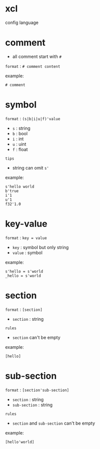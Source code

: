 # xcl

config language

# comment

- all comment start with `#`

`format` : `# comment content`

example:

```
# comment
```

# symbol

`format` : `(s|b|i|u|f)'value`

- `s` : string
- `b` : bool
- `i` : int
- `u` : uint
- `f` : float

`tips` 
- string can omit `s'`

example:

```
s'hello world
b'true
i'1
u'1
f32'1.0
```

# key-value

`format` : `key = value`

- `key` : symbol but only string
- `value` : symbol

example:

```
s'hello = s'world
_hello = s'world
```

# section

`format` : `[section]`

- `section` : string

`rules`
- `section` can't be empty

example:

```
[hello]
```

# sub-section

`format` : `[section'sub-section]`

- `section` : string
- `sub-section` : string

`rules` 
- `section` and `sub-section` can't be empty

example:

```
[hello'world]
```